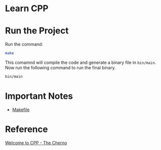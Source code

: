 # Learn CPP


# Run the Project
Run the command:
```bash
make
```
This comamnd will compile the code and generate a binary file in `bin/main`. Now run the following command to run the final binary.
```bash
bin/main
```


# Important Notes
- [Makefile](./docs/1_makefile.md)


# Reference
[Welcome to CPP - The Cherno](https://www.youtube.com/watch?v=18c3MTX0PK0&list=PLlrATfBNZ98dudnM48yfGUldqGD0S4FFb&index=1)